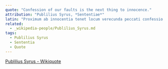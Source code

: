 ```yaml
---
quote: "Confession of our faults is the next thing to innocence."
attribution: "Publilius Syrus, *Sententiae*"
latin: "Proximum ab innocentia tenet locum verecunda peccati confessio."
related:
  - _wikipedia-people/Publilius_Syrus.md
tags:
  - Publilius Syrus
  - Sententia
  - Quote
---
```

[Publilius Syrus - Wikiquote](https://en.wikiquote.org/wiki/Publilius_Syrus)

